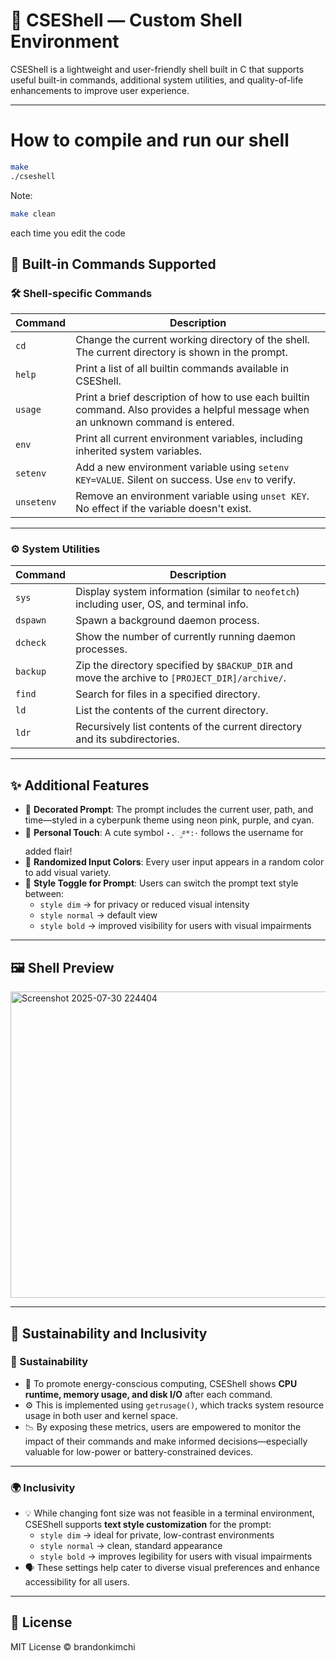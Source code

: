 # 🐚 CSEShell — Custom Shell Environment

CSEShell is a lightweight and user-friendly shell built in C that supports useful built-in commands, additional system utilities, and quality-of-life enhancements to improve user experience.

---

# How to compile and run our shell
```bash
make
./cseshell
```

Note:
```bash
make clean
``` 
each time you edit the code


## 🔧 Built-in Commands Supported

### 🛠 Shell-specific Commands

| Command    | Description                                                                 |
|------------|-----------------------------------------------------------------------------|
| `cd`       | Change the current working directory of the shell. The current directory is shown in the prompt. |
| `help`     | Print a list of all builtin commands available in CSEShell.                 |
| `usage`    | Print a brief description of how to use each builtin command. Also provides a helpful message when an unknown command is entered. |
| `env`      | Print all current environment variables, including inherited system variables. |
| `setenv`   | Add a new environment variable using `setenv KEY=VALUE`. Silent on success. Use `env` to verify. |
| `unsetenv` | Remove an environment variable using `unset KEY`. No effect if the variable doesn't exist. |

---

### ⚙️ System Utilities

| Command    | Description                                                                 |
|------------|-----------------------------------------------------------------------------|
| `sys`      | Display system information (similar to `neofetch`) including user, OS, and terminal info. |
| `dspawn`   | Spawn a background daemon process.                                          |
| `dcheck`   | Show the number of currently running daemon processes.                      |
| `backup`   | Zip the directory specified by `$BACKUP_DIR` and move the archive to `[PROJECT_DIR]/archive/`. |
| `find`     | Search for files in a specified directory.                                  |
| `ld`       | List the contents of the current directory.                                 |
| `ldr`      | Recursively list contents of the current directory and its subdirectories.  |

---

## ✨ Additional Features

- 🧭 **Decorated Prompt**: The prompt includes the current user, path, and time—styled in a cyberpunk theme using neon pink, purple, and cyan.
- 🌟 **Personal Touch**: A cute symbol `⋆.ೃ࿔*:･` follows the username for added flair!
- 🎨 **Randomized Input Colors**: Every user input appears in a random color to add visual variety.
- 💬 **Style Toggle for Prompt**: Users can switch the prompt text style between:
  - `style dim` → for privacy or reduced visual intensity  
  - `style normal` → default view  
  - `style bold` → improved visibility for users with visual impairments

---

## 🖼 Shell Preview

<img width="1205" height="490" alt="Screenshot 2025-07-30 224404" src="https://github.com/user-attachments/assets/5aee768d-1382-422f-9ed1-f828906b1a1c" />

---

## 🌱 Sustainability and Inclusivity

### 🌱 Sustainability

- 🧠 To promote energy-conscious computing, CSEShell shows **CPU runtime, memory usage, and disk I/O** after each command.
- ⚙️ This is implemented using `getrusage()`, which tracks system resource usage in both user and kernel space.
- 📉 By exposing these metrics, users are empowered to monitor the impact of their commands and make informed decisions—especially valuable for low-power or battery-constrained devices.

---

### 🌍 Inclusivity

- 💡 While changing font size was not feasible in a terminal environment, CSEShell supports **text style customization** for the prompt:
  - `style dim` → ideal for private, low-contrast environments  
  - `style normal` → clean, standard appearance  
  - `style bold` → improves legibility for users with visual impairments
- 🗣️ These settings help cater to diverse visual preferences and enhance accessibility for all users.

---

## 📄 License

MIT License © brandonkimchi
